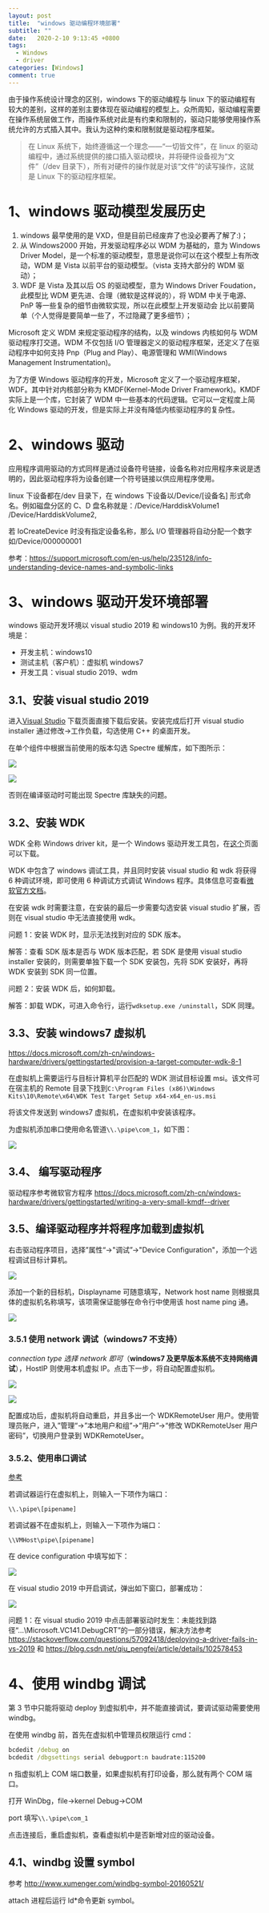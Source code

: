 ```yaml
---
layout: post
title:  "windows 驱动编程环境部署"
subtitle: ""
date:   2020-2-10 9:13:45 +0800
tags:
  - Windows
  - driver
categories: [Windows]
comment: true
---
```


由于操作系统设计理念的区别，windows 下的驱动编程与 linux 下的驱动编程有较大的差别，这样的差别主要体现在驱动编程的模型上。众所周知，驱动编程需要在操作系统层做工作，而操作系统对此是有约束和限制的，驱动只能够使用操作系统允许的方式插入其中。我认为这种约束和限制就是驱动程序框架。

> 在 Linux 系统下，始终遵循这一个理念——“一切皆文件”，在 linux 的驱动编程中，通过系统提供的接口插入驱动模块，并将硬件设备视为“文件”（/dev 目录下），所有对硬件的操作就是对该“文件”的读写操作，这就是 Linux 下的驱动程序框架。
<!-- more -->
# 1、windows 驱动模型发展历史

1. windows 最早使用的是 VXD，但是目前已经废弃了也没必要再了解了:)；
2. 从 Windows2000 开始，开发驱动程序必以 WDM 为基础的，意为 Windows Driver Model，是一个标准的驱动模型，意思是说你可以在这个模型上有所改动，WDM 是 Vista 以前平台的驱动模型。（vista 支持大部分的 WDM 驱动）；
3. WDF 是 Vista 及其以后 OS 的驱动模型，意为 Windows Driver Foudation，此模型比 WDM 更先进、合理（微软是这样说的），将 WDM 中关于电源、PnP 等一些复杂的细节由微软实现，所以在此模型上开发驱动会 比以前要简单（个人觉得是要简单一些了，不过隐藏了更多细节）；

Microsoft 定义 WDM 来规定驱动程序的结构，以及 windows 内核如何与 WDM 驱动程序打交道。WDM 不仅包括 I/O 管理器定义的驱动程序框架，还定义了在驱动程序中如何支持 Pnp（Plug and Play）、电源管理和 WMI(Windows Management Instrumentation)。

为了方便 Windows 驱动程序的开发，Microsoft 定义了一个驱动程序框架，WDF。其中针对内核部分称为 KMDF(Kernel-Mode Driver Framework)。KMDF 实际上是一个库，它封装了 WDM 中一些基本的代码逻辑。它可以一定程度上简化 Windows 驱动的开发，但是实际上并没有降低内核驱动程序的复杂性。

# 2、windows 驱动

应用程序调用驱动的方式同样是通过设备符号链接，设备名称对应用程序来说是透明的，因此驱动程序将为设备创建一个符号链接以供应用程序使用。

linux 下设备都在/dev 目录下，在 windows 下设备以/Device/[设备名] 形式命名。例如磁盘分区的 C、D 盘名称就是：/Device/HarddiskVolume1 /Device/HarddiskVolume2,

若 IoCreateDevice 时没有指定设备名称，那么 I/O 管理器将自动分配一个数字如/Device/000000001

参考：https://support.microsoft.com/en-us/help/235128/info-understanding-device-names-and-symbolic-links

# 3、windows 驱动开发环境部署

windows 驱动开发环境以 visual studio 2019 和 windows10 为例。我的开发环境是：

- 开发主机：windows10
- 测试主机（客户机）：虚拟机 windows7
- 开发工具：visual studio 2019、wdm

## 3.1、安装 visual studio 2019

进入[Visual Studio](https://visualstudio.microsoft.com/zh-hans/vs/) 下载页面直接下载后安装。安装完成后打开 visual studio installer 通过修改->工作负载，勾选使用 C++ 的桌面开发。

在单个组件中根据当前使用的版本勾选 Spectre 缓解库，如下图所示：

![](F:\Rickylss.github.io\pictures\windows_driver_Spectre1.png)

![](F:\Rickylss.github.io\pictures\windows_driver_Spectre2.png)

否则在编译驱动时可能出现 Spectre 库缺失的问题。

## 3.2、安装 WDK

WDK 全称 Windows driver kit，是一个 Windows 驱动开发工具包，在[这个](https://developer.microsoft.com/zh-cn/windows/hardware/)页面可以下载。

WDK 中包含了 windows 调试工具，并且同时安装 visual studio 和 wdk 将获得 6 种调试环境，即可使用 6 种调试方式调试 Windows 程序。具体信息可查看[微软官方文档](https://docs.microsoft.com/zh-cn/windows-hardware/drivers/debugger/debuggers-in-the-debugging-tools-for-windows-package)。

在安装 wdk 时需要注意，在安装的最后一步需要勾选安装 visual studio 扩展，否则在 visual studio 中无法直接使用 wdk。

问题 1：安装 WDK 时，显示无法找到对应的 SDK 版本。

解答：查看 SDK 版本是否与 WDK 版本匹配，若 SDK 是使用 visual studio installer 安装的，则需要单独下载一个 SDK 安装包，先将 SDK 安装好，再将 WDK 安装到 SDK 同一位置。

问题 2：安装 WDK 后，如何卸载。

解答：卸载 WDK，可进入命令行，运行`wdksetup.exe /uninstall`，SDK 同理。

## 3.3、安装 windows7 虚拟机

https://docs.microsoft.com/zh-cn/windows-hardware/drivers/gettingstarted/provision-a-target-computer-wdk-8-1

在虚拟机上需要运行与目标计算机平台匹配的 WDK 测试目标设置 msi。该文件可在宿主机的 Remote 目录下找到`C:\Program Files (x86)\Windows Kits\10\Remote\x64\WDK Test Target Setup x64-x64_en-us.msi`

将该文件发送到 windows7 虚拟机，在虚拟机中安装该程序。

为虚拟机添加串口使用命名管道`\\.\pipe\com_1`，如下图：

![](F:\Rickylss.github.io\pictures\window_driver_pipe.png)

## 3.4、 编写驱动程序

驱动程序参考微软官方程序 https://docs.microsoft.com/zh-cn/windows-hardware/drivers/gettingstarted/writing-a-very-small-kmdf--driver

## 3.5、编译驱动程序并将程序加载到虚拟机

右击驱动程序项目，选择”属性“->"调试”->"Device Configuration"，添加一个远程调试目标计算机。

![](F:\Rickylss.github.io\pictures\windows_driver_debug.png)

添加一个新的目标机，Displayname 可随意填写，Network host name 则根据具体的虚拟机名称填写，该项需保证能够在命令行中使用该 host name ping 通。

![](F:\Rickylss.github.io\pictures\windows_driver_add_device.png)

### 3.5.1 使用 network 调试（windows7 不支持）

*connection type 选择 network 即可*（**windows7 及更早版本系统不支持网络调试**），HostIP 则使用本机虚拟 IP。点击下一步，将自动配置虚拟机。

![](F:\Rickylss.github.io\pictures\windows_driver_device_kernelmode.png)

![](F:\Rickylss.github.io\pictures\windows_driver_deviceconfig.png)

配置成功后，虚拟机将自动重启，并且多出一个 WDKRemoteUser 用户。使用管理员账户，进入”管理“->”本地用户和组”->“用户”->“修改 WDKRemoteUser 用户密码”，切换用户登录到 WDKRemoteUser。

### 3.5.2、使用串口调试

[参考](https://docs.microsoft.com/zh-cn/windows-hardware/drivers/debugger/attaching-to-a-virtual-machine--kernel-mode-)

若调试器运行在虚拟机上，则输入一下项作为端口：

`\\.\pipe\[pipename]`

若调试器不在虚拟机上，则输入一下项作为端口：

`\\VMHost\pipe\[pipename]`

在 device configuration 中填写如下：

![](F:\Rickylss.github.io\pictures\windows_driver_config_pipe.png)

在 visual studio 2019 中开启调试，弹出如下窗口，部署成功：

![](F:\Rickylss.github.io\pictures\windows_driver_deploy.png)

问题 1：在 visual studio 2019 中点击部署驱动时发生：未能找到路径“...\Microsoft.VC141.DebugCRT”的一部分错误，解决方法参考 https://stackoverflow.com/questions/57092418/deploying-a-driver-fails-in-vs-2019 和 https://blog.csdn.net/qiu_pengfei/article/details/102578453

# 4、使用 windbg 调试

第 3 节中只能将驱动 deploy 到虚拟机中，并不能直接调试，要调试驱动需要使用 windbg。

在使用 windbg 前，首先在虚拟机中管理员权限运行 cmd：

```cmd
bcdedit /debug on
bcdedit /dbgsettings serial debugport:n baudrate:115200
```

n 指虚拟机上 COM 端口数量，如果虚拟机有打印设备，那么就有两个 COM 端口。

打开 WinDbg，file->kernel Debug->COM

port 填写`\\.\pipe\com_1`

点击连接后，重启虚拟机，查看虚拟机中是否新增对应的驱动设备。

## 4.1、windbg 设置 symbol

参考 http://www.xumenger.com/windbg-symbol-20160521/

attach 进程后运行 ld*命令更新 symbol。
